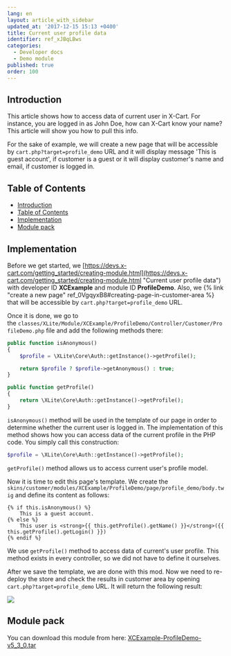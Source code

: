 ```yaml
---
lang: en
layout: article_with_sidebar
updated_at: '2017-12-15 15:13 +0400'
title: Current user profile data
identifier: ref_xJBqLBws
categories:
  - Developer docs
  - Demo module
published: true
order: 100
---
```

## Introduction

This article shows how to access data of current user in X-Cart. For instance, you are logged in as John Doe, how can X-Cart know your name? This article will show you how to pull this info.

For the sake of example, we will create a new page that will be accessible by `cart.php?target=profile_demo` URL and it will display message 'This is guest account', if customer is a guest or it will display customer's name and email, if customer is logged in.

## Table of Contents

*   [Introduction](#introduction)
*   [Table of Contents](#table-of-contents)
*   [Implementation](#implementation)
*   [Module pack](#module-pack)

## Implementation

Before we get started, we [https://devs.x-cart.com/getting_started/creating-module.html](https://devs.x-cart.com/getting_started/creating-module.html "Current user profile data") with developer ID **XCExample** and module ID **ProfileDemo**. Also, we {% link "create a new page" ref_0VgqyxB8#creating-page-in-customer-area %} that will be accessible by `cart.php?target=profile_demo` URL.

Once it is done, we go to the `classes/XLite/Module/XCExample/ProfileDemo/Controller/Customer/ProfileDemo.php` file and add the following methods there:

```php
public function isAnonymous()
{
    $profile = \XLite\Core\Auth::getInstance()->getProfile();

    return $profile ? $profile->getAnonymous() : true;
}

public function getProfile()
{
	return \XLite\Core\Auth::getInstance()->getProfile();
}
```

`isAnonymous()` method will be used in the template of our page in order to determine whether the current user is logged in. The implementation of this method shows how you can access data of the current profile in the PHP code. You simply call this construction: 

```php
$profile = \XLite\Core\Auth::getInstance()->getProfile();
```

`getProfile()` method allows us to access current user's profile model.

Now it is time to edit this page's template. We create the `skins/customer/modules/XCExample/ProfileDemo/page/profile_demo/body.twig` and define its content as follows: 

```twig
{% if this.isAnonymous() %}
	This is a guest account.
{% else %}
  	This user is <strong>{{ this.getProfile().getName() }}</strong>({{ this.getProfile().getLogin() }})
{% endif %}
```

We use `getProfile()` method to access data of current's user profile. This method exists in every controller, so we did not have to define it ourselves.

After we save the template, we are done with this mod. Now we need to re-deploy the store and check the results in customer area by opening `cart.php?target=profile_demo` URL. It will return the following result:

![]({{site.baseurl}}/attachments/8225230/8356123.png)

## Module pack

You can download this module from here: [XCExample-ProfileDemo-v5_3_0.tar]({{site.baseurl}}/attachments/modules/XCExample-ProfileDemo-v5_3_0.tar)
